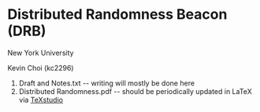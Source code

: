 # Distributed Randomness Beacon (DRB)
New York University

Kevin Choi (kc2296)

1. Draft and Notes.txt -- writing will mostly be done here
2. Distributed Randomness.pdf -- should be periodically updated in LaTeX via [TeXstudio](https://www.texstudio.org/)